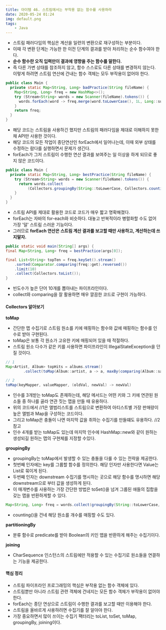 ```yaml
---
title: 아이템 46. 스트림에서는 부작용 없는 함수를 사용하라
date: 2020-05-24 01:24
img: default.png
tags:
    - Java
---
```

- 스트림 패러다임의 핵심은 계산을 일련의 변환으로 재구성하는 부분이다.
- 이때 각 변환 단계는 가능한 한 이전 단계의 결과를 받아 처리하는 순수 함수여야 한다.
- **순수 함수란 오직 입력만이 결과에 영향을 주는 함수를 말한다.**
- 즉 다른 가변 상태를 참조하지 않고, 함수 스스로도 다른 상태를 변경하지 않는다. 이렇게 하려면 스트림 연산에 건내는 함수 객체는 모두 부작용이 없어야 한다.

```java
public class Main {
  private static Map<String, Long> badPractice(String fileName) {
    Map<String, Long> freq = new HashMap<>();
    try (Stream<String> words = new Scanner(fileName).tokens()) {
      words.forEach(word -> freq.merge(word.toLowerCase(), 1L, Long::sum));
    }
    return freq;
  }
}
```
- 해당 코드는 스트림을 사용하긴 했지만 스트림의 패러다임을 제대로 이해하지 못한채 API만 사용한 것이다.
- 해당 코드의 모든 작업이 종단연산인 forEach에서 일어나는데, 이때 외부 상태를 수정하는 람다를 실행하면서 문제가 생긴다.
- forEach가 그저 스트림이 수행한 연산 결과를 보여주는 일 이상을 하게 되므로 좋지 않은 코드이다.

```java
public class Main {
  private static Map<String, Long> bestPractice(String fileName) {
    try (Stream<String> words = new Scanner(fileName).tokens()) {
      return words.collect
          (Collectors.groupingBy(String::toLowerCase, Collectors.counting()));
    }
  }
}
```
- 스트림 API를 제대로 활용한 코드로 코드가 매우 짧고 명확해졌다.
- forEach는 자바의 for-each와 비슷하다. 대놓고 반복적이라 병렬화할 수도 없어 가장 '덜' 스트림 스러운 기능이다.
- 그러므로 **forEach 연산은 스트림 계산 결과를 보고할 때만 사용하고, 계산하는데 쓰지말자.**

```java
public static void main(String[] args) {
final Map<String, Long> freq = bestPractice(args[0]);

final List<String> topTen = freq.keySet().stream()
    .sorted(Comparator.comparing(freq::get).reversed())
    .limit(10)
    .collect(Collectors.toList());
}
```
- 빈도수가 높은 단어 10개를 뽑아내는 파이프라인이다.
- collect와 comparing을 잘 활용하면 매우 깔끔한 코드로 구현이 가능하다. 

#### Collectors 알아보기
**toMap**
- 간단한 맵 수집기로 스트림 원소를 키에 매핑하는 함수와 값에 매핑하는 함수를 인수로 받아 구현된다.
- toMap은 보통 각 원소가 고유한 키에 매핑되어 있을 때 적절하다.
- 스트림 원소 다수가 같은 키를 사용하면 파이프라인이 IllegalStateException을 던질 것이다.

```java
// 1
Map<Artist, Album> topHits = albums.stream()
        .collect(toMap(Album::artist, a -> a, maxBy(comparing(Album::sales))));

// 2
toMap(keyMapper, valueMapper, (oldVal, newVal) -> newVal)
```
- 인수를 3개받는 toMap도 존재하는데, 해당 메서드는 어떤 키와 그 키에 연관된 원소들 중 하나를 골라 연관 짓는 맵을 만들 때 유용하다.
- 위의 코드에서 //1은 앨범리스트를 스트림으로 변환하여 아티스트별 가장 판매량이 높은 앨범과 Map을 구성하는 코드이다.
- 그리고 toMap은 충돌이 나면 마지막 값을 취하는 수집기를 만들떄도 유용하다. //2 참고
- 인수 4개를 받는 toMap도 있는데 마지막 인수에 HashMap::new와 같이 원하는 생성되길 원하는 맵의 구현체를 지정할 수있다.

 
**groupingBy**
- groupingBy는 toMap에서 발생할 수 있는 충돌을 다룰 수 있는 전략을 제공한다.
- 첫번째 인자에는 key를 그룹할 함수를 정의한다. 해당 인자만 사용한다면 Value는 List로 묶이게 된다.
- 두번째 인자는 downstream 수집기를 명시하는 곳으로 해당 함수를 명시하면 해당 downstream으로 부터 값을 생성하게 된다.
- 이 매개변수를 사용하는 가장 간단한 방법은 toSet()을 넘겨 그룹된 애들의 집합을 갖는 맵을 반환하게할 수 있다.

```java
Map<String, Long> freq = words.collect(groupingBy(String::toLowerCase, counting()))
```
- counting()을 건네 해당 원소를 개수를 매핑할 수도 있다.

**partitioningBy**
- 분류 함수로 predicate를 받아 Boolean의 키인 맵을 반환하게 해주는 수집기이다.

**joining**
- CharSequence 인스턴스의 스트림에만 적용할 수 있는 수집기로 원소들을 연결하는 기능을 제공한다.

#### 핵심 정리
- 스트림 파이프라인 프로그래밍의 핵심은 부작용 없는 함수 객체에 있다.
- 스트림뿐만 아니라 스트림 관련 객체에 건네지는 모든 함수 객체가 부작용이 없어야 한다.
- forEach는 종단 연상으로 스트림이 수행한 결과를 보고할 때만 이용해야 한다.
- 스트림을 올바르게 사용하려면 수집기를 잘 알아야 한다.
- 가장 중요하면서 많이 쓰이는 수집기 팩터리는 toList, toSet, toMap, groupingBy, joining이다.
